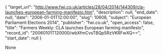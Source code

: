 {
  "target_url": "http://www.fwi.co.uk/articles/28/04/2014/144309/cla-launches-european-farming-manifesto.htm", 
  "description": null, 
  "end_date": null, 
  "date": "2006-01-01T12:00:00", 
  "slug": 10608, 
  "subject": "European Parliament Elections 2014", 
  "publisher": "fwi.co.uk", 
  "open_access": false, 
  "title": "Farmers Weekly: CLA launches European farming manifesto", 
  "record_id": "20060101T120000/wbXfmCvsTBQp5RzVKRFwXQ==", 
  "start_date": null
}

None